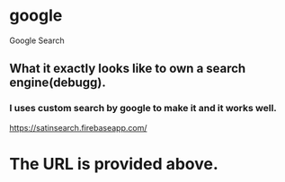 # google
Google Search

## What it exactly looks like to own a search engine(debugg).
### I uses custom search by google to make it and it works well.
 
 https://satinsearch.firebaseapp.com/
 
# The URL is provided above.
 
 
